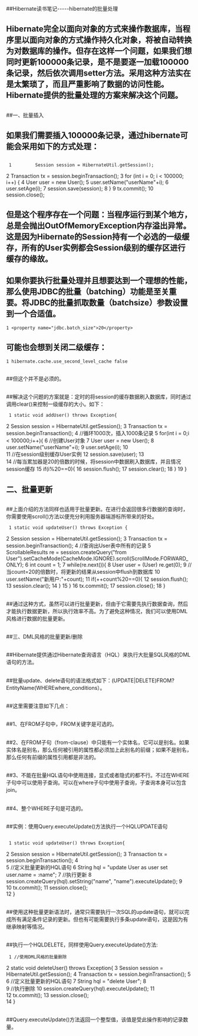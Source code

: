##Hibernate读书笔记-----hibernate的批量处理

##
## Hibernate完全以面向对象的方式来操作数据库，当程序里以面向对象的方式操作持久化对象，将被自动转换为对数据库的操作。但存在这样一个问题，如果我们想同时更新100000条记录，是不是要逐一加载100000条记录，然后依次调用setter方法。采用这种方法实在是太繁琐了，而且严重影响了数据的访问性能。Hibernate提供的批量处理的方案来解决这个问题。

##
##

##
##一、批量插入

##
##

##
## 如果我们需要插入100000条记录，通过hibernate可能会采用如下的方式处理：

##
##	 1         Session session = HibernateUtil.getSession(); 2         Transaction tx = session.beginTransaction(); 3         for (int i = 0; i < 100000; i++) { 4             User user = new User(); 5             user.setName("userName"+i); 6             user.setAge(i); 7             session.save(session); 8         	} 9         tx.commit();10         session.close();

##
##

##
##

##
## 但是这个程序存在一个问题：当程序运行到某个地方，总是会抛出OutOfMemoryException内存溢出异常。这是因为Hibernate的Session持有一个必选的一级缓存，所有的User实例都会Session级别的缓存区进行缓存的缘故。

##
## 如果你要执行批量处理并且想要达到一个理想的性能，那么使用JDBC的批量（batching）功能是至关重要。将JDBC的批量抓取数量（batchsize）参数设置到一个合适值。	1 <property name="jdbc.batch_size">20</property>

##
##

##
## 可能也会想到关闭二级缓存：	1 hibernate.cache.use_second_level_cache false

##
##

##
##但这个并不是必须的。

##
##解决这个问题的方案就是：定时的将session的缓存数据刷入数据库，同时通过调用clear()来控制一级缓存的大小。如下：	 1 static void addUser() throws Exception{ 2         Session session = HibernateUtil.getSession(); 3         Transaction tx = session.beginTransaction(); 4         //循环1000次，插入1000条记录 5         for(int i = 0;i < 100000;i++){ 6             //创建User对象 7             User user = new User(); 8             user.setName("userName"+i); 9             user.setAge(i);10             11             //在session级别缓存User实例12             session.save(user);13             14             //每当累加器是20的倍数的时候，将session中数据刷入数据库，并且情况session缓存15             if(i%20==0){16                 session.flush();17                 session.clear();18             	}19         	}

##
## 

##
## 二、批量更新

##
##上面介绍的方法同样也适用于批量更新。在进行会返回很多行数据的查询时，你需要使用scroll()方法以便充分利用服务器端游标所带来的好处。	 1 static void updateUser() throws Exception { 2         Session session = HibernateUtil.getSession(); 3         Transaction tx = session.beginTransaction(); 4         //查询出User表中所有的记录 5         ScrollableResults re = session.createQuery("from User").setCacheMode(CacheMode.IGNORE).scroll(ScrollMode.FORWARD_ONLY); 6         int count = 1; 7         while(re.next()){ 8             User user = (User) re.get(0); 9             //当count=20的倍数时，将更新的结果从session中flush到数据库10             user.setName("新用户:"+count);11             if(++count%20==0){12                 session.flush();13                 session.clear();14             	}15         	}16         tx.commit();17         session.close();18     	}

##
##

##
##通过这种方式，虽然可以进行批量更新，但由于它需要先执行数据查询，然后才能执行数据更新，所以执行效率不高。为了避免这种情况，我们可以使用DML风格进行数据的批量更新。

##
##

##
##三、DML风格的批量更新/删除

##
##Hibernate提供通过Hibernate查询语言（HQL）来执行大批量SQL风格的DML语句的方法。

##
##批量update、delete语句的语法格式如下：(UPDATE|DELETE)FROM?EntityName(WHEREwhere_conditions）。

##
##这里需要注意如下几点：

##
##1、在FROM子句中，FROM关键字是可选的。

##
##2、在FROM子句（from-clause）中只能有一个实体名，它可以是别名。如果实体名是别名，那么任何被引用的属性都必须加上此别名的前缀；如果不是别名，那么任何有前缀的属性引用都是非法的。

##
##3、不能在批量HQL语句中使用连接，显式或者隐式的都不行。不过在WHERE子句中可以使用子查询。可以在where子句中使用子查询，子查询本身可以包含join。

##
##4、整个WHERE子句是可选的。

##
##实例：使用Query.executeUpdate()方法执行一个HQLUPDATE语句

##
##	 1 static void updateUser() throws Exception{ 2         Session session = HibernateUtil.getSession(); 3         Transaction tx = session.beginTransaction(); 4          5         //定义批量更新的HQL语句 6         String hql = "update User as user set user.name = :name"; 7         //执行更新 8         session.createQuery(hql).setString("name", "name").executeUpdate(); 9         10         tx.commit();11         session.close();    12     	}

##
##

##
##使用这种批量更新语法时，通常只需要执行一次SQL的update语句，就可以完成所有满足条件记录的更新。但也有可能需要执行多条update语句，这是因为有继承映射等情况。

##
##执行一个HQLDELETE，同样使用Query.executeUpdate()方法:	 1 //使用DML风格的批量删除 2     static void deleteUser() throws Exception{ 3         Session session = HibernateUtil.getSession(); 4         Transaction tx = session.beginTransaction(); 5          6         //定义批量更新的HQL语句 7         String hql = "delete User"; 8          9         //执行删除10         session.createQuery(hql).executeUpdate();11         12         tx.commit();13         session.close();    14     	}

##
##

##
##Query.executeUpdate()方法返回一个整型值，该值是受此操作影响的记录数量。